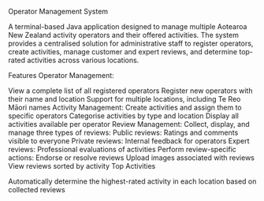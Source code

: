 Operator Management System

A terminal-based Java application designed to manage multiple Aotearoa New Zealand activity operators and their offered activities. The system provides a centralised solution for administrative staff to register operators, create activities, manage customer and expert reviews, and determine top-rated activities across various locations.

Features Operator Management:

View a complete list of all registered operators
Register new operators with their name and location
Support for multiple locations, including Te Reo Māori names Activity Management:
Create activities and assign them to specific operators
Categorise activities by type and location
Display all activities available per operator Review Management:
Collect, display, and manage three types of reviews:
Public reviews: Ratings and comments visible to everyone
Private reviews: Internal feedback for operators
Expert reviews: Professional evaluations of activities
Perform review-specific actions:
Endorse or resolve reviews
Upload images associated with reviews
View reviews sorted by activity
Top Activities

Automatically determine the highest-rated activity in each location based on collected reviews
